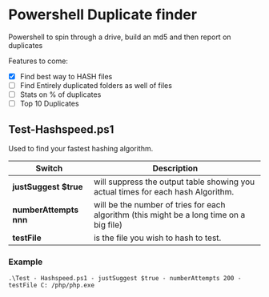 # Powershell Duplicate finder

Powershell to spin through a drive, build an md5 and then report on duplicates

Features to come:

* [x] Find best way to HASH files
* [ ] Find Entirely duplicated folders as well of files
* [ ] Stats on % of duplicates
* [ ] Top 10 Duplicates

## Test-Hashspeed.ps1
Used to find your fastest hashing algorithm.

| Switch                  | Description                                                                              |
|-------------------------|------------------------------------------------------------------------------------------|
| **justSuggest $true**   | will suppress the output table showing you actual times for each hash Algorithm.         |
| **numberAttempts nnn**  | will be the number of tries for each algorithm (this might be a long time on a big file) |
| **testFile <filename>** | is the file you wish to hash to test.                                                    |
 
### Example
``` 
.\Test - Hashspeed.ps1 - justSuggest $true - numberAttempts 200 - testFile C: /php/php.exe
```


